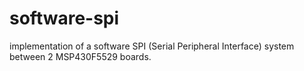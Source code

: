 # software-spi
implementation of a software SPI (Serial Peripheral Interface) system between 2 MSP430F5529 boards.

